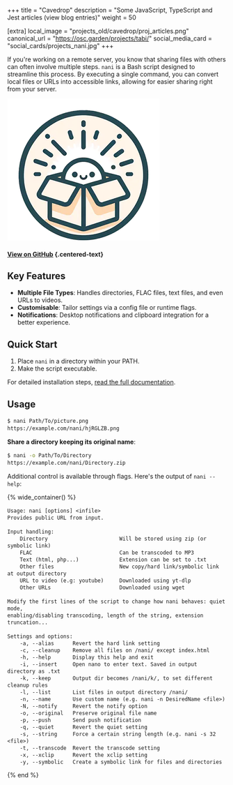 +++
title = "Cavedrop"
description = "Some JavaScript, TypeScript and Jest articles (view blog entries)"
weight = 50

[extra]
local_image = "projects_old/cavedrop/proj_articles.png"
canonical_url = "https://osc.garden/projects/tabi/"
social_media_card = "social_cards/projects_nani.jpg"
+++

If you're working on a remote server, you know that sharing files with others can often involve multiple steps. `nani` is a Bash script designed to streamline this process. By executing a single command, you can convert local files or URLs into accessible links, allowing for easier sharing right from your server.

[![nani logo](nani_logo.webp)](https://github.com/welpo/nani/)

#### [View on GitHub](https://github.com/welpo/nani) {.centered-text}

## Key Features

- **Multiple File Types**: Handles directories, FLAC files, text files, and even URLs to videos.
- **Customisable**: Tailor settings via a config file or runtime flags.
- **Notifications**: Desktop notifications and clipboard integration for a better experience.

## Quick Start

1. Place `nani` in a directory within your PATH.
2. Make the script executable.

For detailed installation steps, [read the full documentation](https://github.com/welpo/nani#-install).

## Usage

```bash
$ nani Path/To/picture.png
https://example.com/nani/hjRGLZB.png
```

**Share a directory keeping its original name**:

```bash
$ nani -o Path/To/Directory
https://example.com/nani/Directory.zip
```

Additional control is available through flags. Here's the output of `nani --help`:

{% wide_container() %}

```
Usage: nani [options] <infile>
Provides public URL from input.

Input handling:
    Directory                       Will be stored using zip (or symbolic link)
    FLAC                            Can be transcoded to MP3
    Text (html, php...)             Extension can be set to .txt
    Other files                     New copy/hard link/symbolic link at output directory
    URL to video (e.g: youtube)     Downloaded using yt-dlp
    Other URLs                      Downloaded using wget

Modify the first lines of the script to change how nani behaves: quiet mode,
enabling/disabling transcoding, length of the string, extension truncation...

Settings and options:
    -a, --alias      Revert the hard link setting
    -c, --cleanup    Remove all files on /nani/ except index.html
    -h, --help       Display this help and exit
    -i, --insert     Open nano to enter text. Saved in output directory as .txt
    -k, --keep       Output dir becomes /nani/k/, to set different cleanup rules
    -l, --list       List files in output directory /nani/
    -n, --name       Use custom name (e.g. nani -n DesiredName <file>)
    -N, --notify     Revert the notify option
    -o, --original   Preserve original file name
    -p, --push       Send push notification
    -q, --quiet      Revert the quiet setting
    -s, --string     Force a certain string length (e.g. nani -s 32 <file>)
    -t, --transcode  Revert the transcode setting
    -x, --xclip      Revert the xclip setting
    -y, --symbolic   Create a symbolic link for files and directories
```

{% end %}
